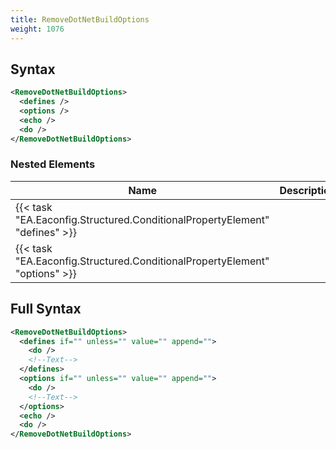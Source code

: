```yaml
---
title: RemoveDotNetBuildOptions
weight: 1076
---
```

## Syntax
```xml
<RemoveDotNetBuildOptions>
  <defines />
  <options />
  <echo />
  <do />
</RemoveDotNetBuildOptions>
```
### Nested Elements
| Name | Description | Type | Required |
| ---- | ----------- | ---- | -------- |
| {{< task "EA.Eaconfig.Structured.ConditionalPropertyElement" "defines" >}}|  | {{< task "EA.Eaconfig.Structured.ConditionalPropertyElement" >}} | False |
| {{< task "EA.Eaconfig.Structured.ConditionalPropertyElement" "options" >}}|  | {{< task "EA.Eaconfig.Structured.ConditionalPropertyElement" >}} | False |

## Full Syntax
```xml
<RemoveDotNetBuildOptions>
  <defines if="" unless="" value="" append="">
    <do />
    <!--Text-->
  </defines>
  <options if="" unless="" value="" append="">
    <do />
    <!--Text-->
  </options>
  <echo />
  <do />
</RemoveDotNetBuildOptions>
```
